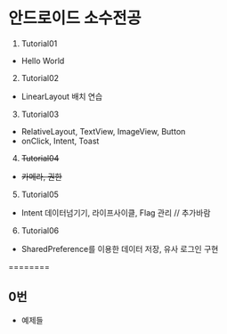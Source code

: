 ﻿# 안드로이드 소수전공

1. Tutorial01
 - Hello World

2. Tutorial02
 - LinearLayout 배치 연습

3. Tutorial03
 - RelativeLayout, TextView, ImageView, Button
 - onClick, Intent, Toast

4. ~~Tutorial04~~
 - ~~카메라, 권한~~

5. Tutorial05
 - Intent 데이터넘기기, 라이프사이클, Flag 관리 // 추가바람

6. Tutorial06
 - SharedPreference를 이용한 데이터 저장, 유사 로그인 구현

========

## 0번
- 예제들
